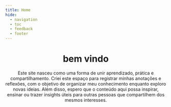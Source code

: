 ```yaml
---
title: Home
hide:
  - navigation
  - toc
  - feedback
  - footer
---
```

# 

<div class="grid" markdown style="text-align:center;">

<div>
<h1>bem vindo</h1>
<p>Este site nasceu como uma forma de unir aprendizado, prática e compartilhamento. Criei este espaço para registrar minhas anotações e reflexões, com o objetivo de organizar meu conhecimento enquanto exploro novas ideias. Além disso, espero que o conteúdo aqui possa inspirar, ensinar ou trazer insights úteis para outras pessoas que compartilhem dos mesmos interesses.</p>
</div>

<div></div>

</div>